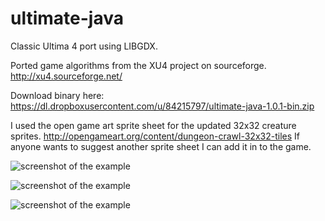 ultimate-java
=========

Classic Ultima 4 port using LIBGDX.

Ported game algorithms from the XU4 project on sourceforge.
http://xu4.sourceforge.net/

Download binary here: https://dl.dropboxusercontent.com/u/84215797/ultimate-java-1.0.1-bin.zip

I used the open game art sprite sheet for the updated 32x32 creature sprites. 
http://opengameart.org/content/dungeon-crawl-32x32-tiles 
If anyone wants to suggest another sprite sheet I can add it in to the game.

![screenshot of the example](https://raw.github.com/pantinor/ultimate-java/master/shot2.png)

![screenshot of the example](https://raw.github.com/pantinor/ultimate-java/master/shot3.png)

![screenshot of the example](https://raw.github.com/pantinor/ultimate-java/master/shot1.png)